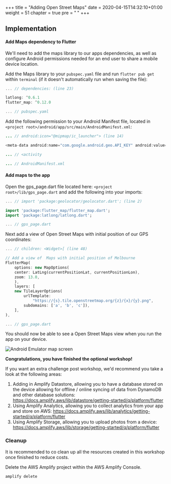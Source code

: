 +++
title = "Adding Open Street Maps"
date = 2020-04-15T14:32:10+01:00
weight = 51
chapter = true
pre = "<b> </b>"
+++

## Implementation

#### Add Maps dependency to Flutter
We'll need to add the maps library to our apps dependencies, as well as configure Android permissions needed for an end user to share a mobile device location.

Add the Maps library to your ```pubspec.yaml``` file and run ```flutter pub get``` within ```terminal``` (if it doesn't automatically run when saving the file):

``` dart
... // dependencies: (line 23)

latlong: ^0.6.1
flutter_map: ^0.12.0

... // pubspec.yaml
```

Add the following permission to your Android Manifest file, located in ```<project root>/android/app/src/main/AndroidManifest.xml```:

``` java
... // android:icon="@mipmap/ic_launcher"> (line 14)

<meta-data android:name="com.google.android.geo.API_KEY" android:value="YOUR API KEY"/>

... // <activity

... // AndroidManifest.xml
```

#### Add maps to the app
Open the gps_page.dart file located here: ```<project root>/lib/gps_page.dart``` and add the following into your imports:

``` dart
... // import 'package:geolocator/geolocator.dart'; (line 2)

import 'package:flutter_map/flutter_map.dart';
import 'package:latlong/latlong.dart';

... // gps_page.dart
```

Next add a view of Open Street Maps with initial position of our GPS coordinates:

``` dart
... // children: <Widget>[ (line 48)

// Add a view of  Maps with initial position of Melbourne
FlutterMap(
    options: new MapOptions(
    center: LatLng(currentPositionLat, currentPositionLon),
    zoom: 13.0,
    ),
    layers: [
    new TileLayerOptions(
        urlTemplate:
            "https://{s}.tile.openstreetmap.org/{z}/{x}/{y}.png",
        subdomains: ['a', 'b', 'c']),
    ],
),

... // gps_page.dart
```


You should now be able to see a Open Street Maps view when you run the app on your device.

![Android Emulator map screen](/images/gps-map.png)

**Congratulations, you have finished the optional workshop!**

If you want an extra challenge post workshop, we'd recommend you take a look at the following areas:

1. Adding in Amplify Datastore, allowing you to have a database stored on the device allowing for offline / online syncing of data from DynamoDB and other database solutions: https://docs.amplify.aws/lib/datastore/getting-started/q/platform/flutter
2. Using Amplify Analytics, allowing you to collect analytics from your app and store on AWS: https://docs.amplify.aws/lib/analytics/getting-started/q/platform/flutter
3. Using Amplify Storage, allowing you to upload photos from a device: https://docs.amplify.aws/lib/storage/getting-started/q/platform/flutter

### Cleanup
It is recommended to co clean up all the resources created in this workshop once finished to reduce costs.

Delete the AWS Amplify project within the AWS Amplify Console.
``` bash
amplify delete
```